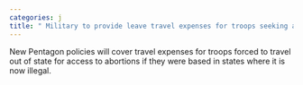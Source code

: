 ```yaml
---
categories: j
title: " Military to provide leave travel expenses for troops seeking abortions outofstate"
---
```

New Pentagon policies will cover travel expenses for troops forced to travel out of state for access to abortions if they were based in states where it is now illegal.